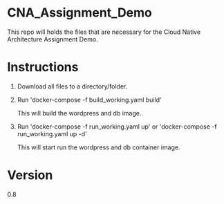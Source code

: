 # CNA_Assignment_Demo
This repo will holds the files that are necessary for the Cloud Native Architecture Assignment Demo.

# Instructions
1) Download all files to a directory/folder.
2) Run 'docker-compose -f build_working.yaml build'
  
   This will build the wordpress and db image.
5) Run 'docker-compose -f run_working.yaml up' or 'docker-compose -f run_working.yaml up -d'

   This will start run the wordpress and db container image.

# Version
0.8
